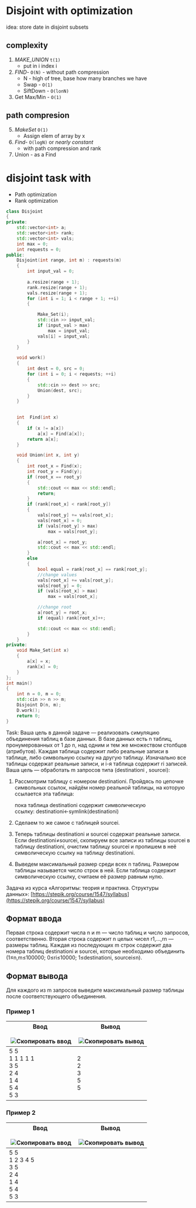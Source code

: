 # Disjoint with optimization

idea: store date in disjoint subsets
## complexity
1. *MAKE_UNION* `t(1)` 
	- put in i index i
2. *FIND*- `O(N)` - without path compression 
	- N - high of tree, base how many branches we have
	- Swap - `O(1)`
	- SiftDown - `O(lonN)`
3. Get Max/Min - `O(1)`

## path compresion
5. *MakeSet* `O(1)` 
	- Assign elem of array by x
6. *Find*- `O(logN)` or *nearly constant*
	- with path compression and rank
7. Union - as a Find
# disjoint task with
- Path optimization
- Rank optimization 
```cpp
class Disjoint
{
private:
	std::vector<int> a;
	std::vector<int> rank;
	std::vector<int> vals;
	int max = 0;
	int requests = 0;
public:
	Disjoint(int range, int m) : requests(m)
	{
		int input_val = 0;
		
		a.resize(range + 1);
		rank.resize(range + 1);
		vals.resize(range + 1);
		for (int i = 1; i < range + 1; ++i)
		{

			Make_Set(i);
			std::cin >> input_val;
			if (input_val > max)
				max = input_val;
			vals[i] = input_val;
		}
	}

	void work()
	{
		int dest = 0, src = 0;
		for (int i = 0; i < requests; ++i)
		{
			std::cin >> dest >> src;
			Union(dest, src);
		}
	}
	

	int	 Find(int x)
	{
		if (x != a[x])
			a[x] = Find(a[x]);
		return a[x];
	}

	void Union(int x, int y)
	{
		int root_x = Find(x);
		int root_y = Find(y);
		if (root_x == root_y)
		{
			std::cout << max << std::endl;
			return;
		}
		if (rank[root_x] < rank[root_y])
		{
			vals[root_y] += vals[root_x];
			vals[root_x] = 0;
			if (vals[root_y] > max)
				max = vals[root_y];

			a[root_x] = root_y;
			std::cout << max << std::endl;
		}
		else
		{
			bool equal = rank[root_x] == rank[root_y];
			//change values
			vals[root_x] += vals[root_y];
			vals[root_y] = 0;
			if (vals[root_x] > max)
				max = vals[root_x];

			//change root
			a[root_y] = root_x;
			if (equal) rank[root_x]++;

			std::cout << max << std::endl;
		}
	}
private:
	void Make_Set(int x)
	{
		a[x] = x;
		rank[x] = 0;
	}
};
int main()
{
	int n = 0, m = 0;
	std::cin >> n >> m;
	Disjoint D(n, m);
	D.work();
	return 0;
}
```


Task:
Ваша цель в данной задаче — реализовать симуляцию объединения таблиц в базе данных. В базе данных есть n таблиц, пронумерованных от 1 до n, над одним и тем же множеством столбцов (атрибутов). Каждая таблица содержит либо реальные записи в таблице, либо символьную ссылку на другую таблицу. Изначально все таблицы содержат реальные записи, и i-я таблица содержит ri записей. Ваша цель — обработать m запросов типа (destinationi , sourcei):

1. Рассмотрим таблицу с номером destinationi. Пройдясь по цепочке символьных ссылок, найдём номер реальной таблицы, на которую ссылается эта таблица:
    
    пока таблица destinationi содержит символическую ссылку: destinationi←symlink(destinationi)
    
2. Сделаем то же самое с таблицей sourcei.
3. Теперь таблицы destinationi и sourcei содержат реальные записи. Если destinationi≠sourcei, скопируем все записи из таблицы sourcei в таблицу destinationi, очистим таблицу sourcei и пропишем в неё символическую ссылку на таблицу destinationi.
4. Выведем максимальный размер среди всех n таблиц. Размером таблицы называется число строк в ней. Если таблица содержит символическую ссылку, считаем её размер равным нулю.

Задача из курса «Алгоритмы: теория и практика. Структуры данных»: [https://stepik.org/course/1547/syllabus](https://stepik.org/course/1547/syllabus)

## Формат ввода

Первая строка содержит числа n и m — число таблиц и число запросов, соответственно. Вторая строка содержит n целых чисел r1,…,rn — размеры таблиц. Каждая из последующих m строк содержит два номера таблиц destinationi и sourcei, которые необходимо объединить (1≤n,m≤100000; 0≤ri≤10000; 1≤destinationi, sourcei≤n).

## Формат вывода

Для каждого из m запросов выведите максимальный размер таблицы после соответствующего объединения.

### Пример 1

|Ввод<br><br> ![Скопировать ввод](https://yastatic.net/lego/_/La6qi18Z8LwgnZdsAr1qy1GwCwo.gif)|Вывод<br><br> ![Скопировать вывод](https://yastatic.net/lego/_/La6qi18Z8LwgnZdsAr1qy1GwCwo.gif)|
|---|---|
|5 5<br>1 1 1 1 1<br>3 5<br>2 4<br>1 4<br>5 4<br>5 3|2<br>2<br>3<br>5<br>5|

### Пример 2

| Ввод<br><br> ![Скопировать ввод](https://yastatic.net/lego/_/La6qi18Z8LwgnZdsAr1qy1GwCwo.gif) | Вывод<br><br> ![Скопировать вывод](https://yastatic.net/lego/_/La6qi18Z8LwgnZdsAr1qy1GwCwo.gif) |
| ---- | ---- |
| 5 5<br>1 2 3 4 5<br>3 5<br>2 4<br>1 4<br>5 4<br>5 3 |  |
